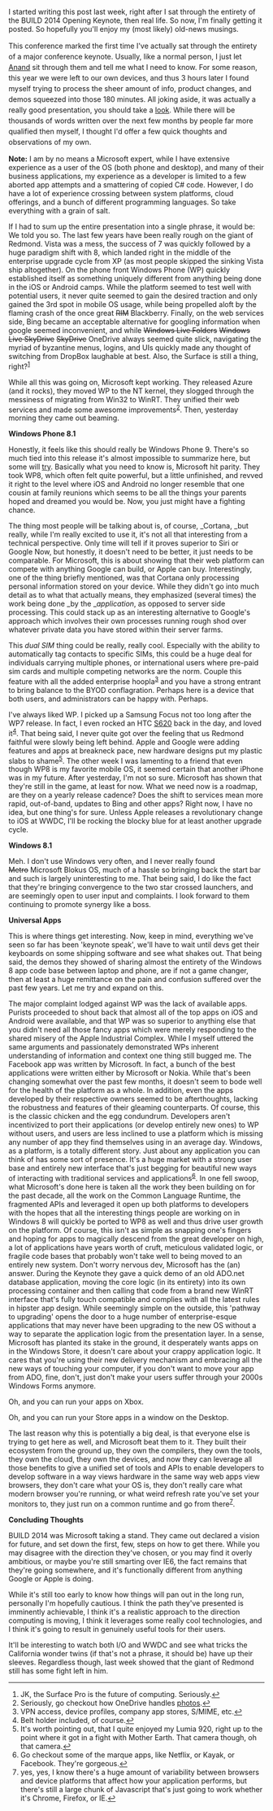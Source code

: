 I started writing this post last week, right after I sat through the entirety of the BUILD 2014 Opening Keynote, then real life. So now, I'm finally getting it posted. So hopefully you'll enjoy my (most likely) old-news musings.

<span style="line-height: 1.5;">This conference marked the first time I've actually sat through the entirety of a major conference keynote. Usually, like a normal person, I just let </span><a style="line-height: 1.5;" href="http://www.anandtech.com/">Anand</a> <span style="line-height: 1.5;">sit through them and tell me what I need to know. For some reason, this year we were left to our own devices, and thus 3 hours later I found myself trying to process the sheer amount of info, product changes, and demos squeezed into those 180 minutes. All joking aside, it was actually a really good presentation, you should take a </span><a style="line-height: 1.5;" title="Day 1 Keynote" href="http://channel9.msdn.com/Events/Build/2014/KEY01">look</a><span style="line-height: 1.5;">. While there will be thousands of words written over the next few months by people far more qualified then myself, I thought I'd offer a few quick thoughts and observations of my own.</span>

**Note:** I am by no means a Microsoft expert, while I have extensive experience as a user of the OS (both phone and desktop), and many of their business applications, my experience as a developer is limited to a few aborted app attempts and a smattering of copied C# code. However, I do have a lot of experience crossing between system platforms, cloud offerings, and a bunch of different programming languages. So take everything with a grain of salt.

If I had to sum up the entire presentation into a single phrase, it would be: We told you so. The last few years have been really rough on the giant of Redmond. Vista was a mess, the success of 7 was quickly followed by a huge paradigm shift with 8, which landed right in the middle of the enterprise upgrade cycle from XP (as most people skipped the sinking Vista ship altogether). On the phone front Windows Phone (WP) quickly established itself as something uniquely different from anything being done in the iOS or Android camps. While the platform seemed to test well with potential users, it never quite seemed to gain the desired traction and only gained the 3rd spot in mobile OS usage, while being propelled aloft by the flaming crash of the once great <del>RIM</del> Blackberry. Finally, on the web services side, Bing became an acceptable alternative for googling information when google seemed inconvenient, and while <del>Windows Live Folders</del> <del>Windows Live SkyDrive</del> <del>SkyDrive</del> OneDrive always seemed quite slick, navigating the myriad of byzantine menus, logins, and UIs quickly made any thought of switching from DropBox laughable at best. Also, the Surface is still a thing, right?<sup id="rf1-765"><a href="#fn1-765" title="JK, the Surface Pro is the future of computing. Seriously." rel="footnote">1</a></sup><del><br /> </del>

While all this was going on, Microsoft kept working. They released Azure (and it rocks), they moved WP to the NT kernel, they slogged through the messiness of migrating from Win32 to WinRT. They unified their web services and made some awesome improvements<sup id="rf2-765"><a href="#fn2-765" title="Seriously, go checkout how OneDrive handles photos." rel="footnote">2</a></sup>. Then, yesterday morning they came out beaming.

**Windows Phone 8.1**

Honestly, it feels like this should really be Windows Phone 9. There's so much tied into this release it's almost impossible to summarize here, but some will [try][1]. Basically what you need to know is, Microsoft hit parity. They took WP8, which often felt quite powerful, but a little unfinished, and revved it right to the level where iOS and Android no longer resemble that one cousin at family reunions which seems to be all the things your parents hoped and dreamed you would be. Now, you just might have a fighting chance.

The thing most people will be talking about is, of course, _Cortana, _but really, while I'm really excited to use it, it's not all that interesting from a technical perspective. Only time will tell if it proves superior to Siri or Google Now, but honestly, it doesn't need to be better, it just needs to be comparable. For Microsoft, this is about showing that their web platform can compete with anything Google can build, or Apple can buy. Interestingly, one of the thing briefly mentioned, was that Cortana only processing personal information stored on your device. While they didn't go into much detail as to what that actually means, they emphasized (several times) the work being done _by the __application_, as opposed to server side processing. This could stack up as an interesting alternative to Google's approach which involves their own processes running rough shod over whatever private data you have stored within their server farms.

This _dual SIM_ thing could be really, really cool. Especially with the ability to automatically tag contacts to specific SIMs, this could be a huge deal for individuals carrying multiple phones, or international users where pre-paid sim cards and multiple competing networks are the norm. Couple this feature with all the added enterprise hoopla<sup id="rf3-765"><a href="#fn3-765" title="VPN access, device profiles, company app stores, S/MIME, etc." rel="footnote">3</a></sup> and you have a strong entrant to bring balance to the BYOD conflagration. Perhaps here is a device that both users, and administrators can be happy with. Perhaps.

I've always liked WP. I picked up a Samsung Focus not too long after the WP7 release. In fact, I even rocked an HTC [S620][2] back in the day, and loved it<sup id="rf4-765"><a href="#fn4-765" title="Belt holder included, of course." rel="footnote">4</a></sup>. That being said, I never quite got over the feeling that us Redmond faithful were slowly being left behind. Apple and Google were adding features and apps at breakneck pace, new hardware designs put my plastic slabs to shame<sup id="rf5-765"><a href="#fn5-765" title="It&rsquo;s worth pointing out, that I quite enjoyed my Lumia 920, right up to the point where it got in a fight with Mother Earth. That camera though, oh that camera." rel="footnote">5</a></sup>. The other week I was lamenting to a friend that even though WP8 is my favorite mobile OS, it seemed certain that another iPhone was in my future. After yesterday, I'm not so sure. Microsoft has shown that they're still in the game, at least for now. What we need now is a roadmap, are they on a yearly release cadence? Does the shift to services mean more rapid, out-of-band, updates to Bing and other apps? Right now, I have no idea, but one thing's for sure. Unless Apple releases a revolutionary change to iOS at WWDC, I'll be rocking the blocky blue for at least another upgrade cycle.

**Windows 8.1**

Meh. I don't use Windows very often, and I never really found <del>Metro</del> Microsoft Blokus OS, much of a hassle so bringing back the start bar and such is largely uninteresting to me. That being said, I do like the fact that they're bringing convergence to the two star crossed launchers, and are seemingly open to user input and complaints. I look forward to them continuing to promote synergy like a boss.

**Universal Apps**

This is where things get interesting. Now, keep in mind, everything we've seen so far has been 'keynote speak', we'll have to wait until devs get their keyboards on some shipping software and see what shakes out. That being said, the demos they showed of sharing almost the entirety of the Windows 8 app code base between laptop and phone, are if not a game changer, then at least a huge remittance on the pain and confusion suffered over the past few years. Let me try and expand on this.

The major complaint lodged against WP was the lack of available apps. Purists proceeded to shout back that almost all of the top apps on iOS and Android were available, and that WP was so superior to anything else that you didn't need all those fancy apps which were merely responding to the shared misery of the Apple Industrial Complex. While I myself uttered the same arguments and passionately demonstrated WPs inherent understanding of information and context one thing still bugged me. The Facebook app was written by Microsoft. In fact, a bunch of the best applications were written either by Microsoft or Nokia. While that's been changing somewhat over the past few months, it doesn't seem to bode well for the health of the platform as a whole. In addition, even the apps developed by their respective owners seemed to be afterthoughts, lacking the robustness and features of their gleaming counterparts. Of course, this is the classic chicken and the egg condundrum. Developers aren't incentivized to port their applications (or develop entirely new ones) to WP without users, and users are less inclined to use a platform which is missing any number of app they find themselves using in an average day. Windows, as a platform, is a totally different story. Just about any application you can think of has some sort of presence. It's a huge market with a strong user base and entirely new interface that's just begging for beautiful new ways of interacting with traditional services and applications<sup id="rf6-765"><a href="#fn6-765" title="Go checkout some of the marque apps, like Netflix, or Kayak, or Facebook. They&rsquo;re gorgeous." rel="footnote">6</a></sup>. In one fell swoop, what Microsoft's done here is taken all the work they been building on for the past decade, all the work on the Common Language Runtime, the fragmented APIs and leveraged it open up both platforms to developers with the hopes that all the interesting things people are working on in Windows 8 will quickly be ported to WP8 as well and thus drive user growth on the platform. Of course, this isn't as simple as snapping one's fingers and hoping for apps to magically descend from the great developer on high, a lot of applications have years worth of cruft, meticulous validated logic, or fragile code bases that probably won't take well to being moved to an entirely new system. Don't worry nervous dev, Microsoft has the (an) answer. During the Keynote they gave a quick demo of an old ADO.net database application, moving the core logic (in its entirety) into its own processing container and then calling that code from a brand new WinRT interface that's fully touch compatible and complies with all the latest rules in hipster app design. While seemingly simple on the outside, this 'pathway to upgrading' opens the door to a huge number of enterprise-esque applications that may never have been upgrading to the new OS without a way to separate the application logic from the presentation layer. In a sense, Microsoft has planted its stake in the ground, it desperately wants apps on in the Windows Store, it doesn't care about your crappy application logic. It cares that you're using their new delivery mechanism and embracing all the new ways of touching your computer, if you don't want to move your app from ADO, fine, don't, just don't make your users suffer through your 2000s Windows Forms anymore.

Oh, and you can run your apps on Xbox.

Oh, and you can run your Store apps in a window on the Desktop.

The last reason why this is potentially a big deal, is that everyone else is trying to get here as well, and Microsoft beat them to it. They built their ecosystem from the ground up, they own the compilers, they own the tools, they own the cloud, they own the devices, and now they can leverage all those benefits to give a unified set of tools and APIs to enable developers to develop software in a way views hardware in the same way web apps view browsers, they don't care what your OS is, they don't really care what modern browser you're running, or what weird refresh rate you've set your monitors to, they just run on a common runtime and go from there<sup id="rf7-765"><a href="#fn7-765" title="yes, yes, I know there&rsquo;s a huge amount of variability between browsers and device platforms that affect how your application performs, but there&rsquo;s still a large chunk of Javascript that&rsquo;s just going to work whether it&rsquo;s Chrome, Firefox, or IE." rel="footnote">7</a></sup>.

**Concluding Thoughts**

BUILD 2014 was Microsoft taking a stand. They came out declared a vision for future, and set down the first, few, steps on how to get there. While you may disagree with the direction they've chosen, or you may find it overly ambitious, or maybe you're still smarting over IE6, the fact remains that they're going somewhere, and it's functionally different from anything Google or Apple is doing.

While it's still too early to know how things will pan out in the long run, personally I'm hopefully cautious. I think the path they've presented is imminently achievable, I think it's a realistic approach to the direction computing is moving, I think it leverages some really cool technologies, and I think it's going to result in genuinely useful tools for their users.

It'll be interesting to watch both I/O and WWDC and see what tricks the California wonder twins (if that's not a phrase, it should be) have up their sleeves. Regardless though, last week showed that the giant of Redmond still has some fight left in him.

<hr class="footnotes" />

<ol class="footnotes">
<li id="fn1-765">
JK, the Surface Pro is the future of computing. Seriously.<a href="#rf1-765" class="backlink" title="Jump back to footnote 1 in the text.">&#8617;</a>
</li>

<li id="fn2-765">
Seriously, go checkout how OneDrive handles <a title="OneDrive and Images" href="https://onedrive.live.comreplaced">photos</a>.<a href="#rf2-765" class="backlink" title="Jump back to footnote 2 in the text.">&#8617;</a>
</li>

<li id="fn3-765">
VPN access, device profiles, company app stores, S/MIME, etc.<a href="#rf3-765" class="backlink" title="Jump back to footnote 3 in the text.">&#8617;</a>
</li>

<li id="fn4-765">
Belt holder included, of course.<a href="#rf4-765" class="backlink" title="Jump back to footnote 4 in the text.">&#8617;</a>
</li>

<li id="fn5-765">
It's worth pointing out, that I quite enjoyed my Lumia 920, right up to the point where it got in a fight with Mother Earth. That camera though, oh that camera.<a href="#rf5-765" class="backlink" title="Jump back to footnote 5 in the text.">&#8617;</a>
</li>

<li id="fn6-765">
Go checkout some of the marque apps, like Netflix, or Kayak, or Facebook. They're gorgeous.<a href="#rf6-765" class="backlink" title="Jump back to footnote 6 in the text.">&#8617;</a>
</li>

<li id="fn7-765">
yes, yes, I know there's a huge amount of variability between browsers and device platforms that affect how your application performs, but there's still a large chunk of Javascript that's just going to work whether it's Chrome, Firefox, or IE.<a href="#rf7-765" class="backlink" title="Jump back to footnote 7 in the text.">&#8617;</a>
</li>
</ol>

[1]: http://www.anandtech.com/show/7920/microsoft-announces-windows-phone-81
[2]: http://en.wikipedia.org/wiki/HTC_Excalibur "S620"